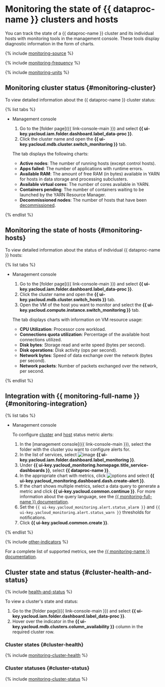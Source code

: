 # Monitoring the state of {{ dataproc-name }} clusters and hosts

You can track the state of a {{ dataproc-name }} cluster and its individual hosts with monitoring tools in the management console. These tools display diagnostic information in the form of charts.

{% include [monitoring-source](../../_includes/mdb/monitoring-provides.md) %}

{% include [monitoring-frequency](../../_includes/mdb/monitoring-freq.md) %}

{% include [monitoring-units](../../_includes/mdb/note-monitoring-auto-units.md) %}

## Monitoring cluster status {#monitoring-cluster}

To view detailed information about the {{ dataproc-name }} cluster status:

{% list tabs %}

- Management console

   1. Go to the [folder page]({{ link-console-main }}) and select **{{ ui-key.yacloud.iam.folder.dashboard.label_data-proc }}**.
   1. Click the cluster name and open the **{{ ui-key.yacloud.mdb.cluster.switch_monitoring }}** tab.

   The tab displays the following charts:

   * **Active nodes**: The number of running hosts (except control hosts).
   * **Apps failed**: The number of applications with runtime errors.
   * **Available RAM**: The amount of free RAM (in bytes) available in YARN for hosts in data storage and processing subclusters.
   * **Available virtual cores**: The number of cores available in YARN.
   * **Containers pending**: The number of containers waiting to be launched by the YARN Resource Manager.
   * **Decommissioned nodes**: The number of hosts that have been [decommissioned](../concepts/decommission.md).

{% endlist %}

## Monitoring the state of hosts {#monitoring-hosts}

To view detailed information about the status of individual {{ dataproc-name }} hosts:

{% list tabs %}

- Management console

   1. Go to the [folder page]({{ link-console-main }}) and select **{{ ui-key.yacloud.iam.folder.dashboard.label_data-proc }}**.
   1. Click the cluster name and open the **{{ ui-key.yacloud.mdb.cluster.switch_hosts }}** tab.
   1. Open the VM of the host you want to monitor and select the **{{ ui-key.yacloud.compute.instance.switch_monitoring }}** tab.

   The tab displays charts with information on VM resource usage:

   * **CPU Utilization**: Processor core workload.
   * **Connections quota utilization**: Percentage of the available host connections utilized.
   * **Disk bytes**: Storage read and write speed (bytes per second).
   * **Disk operations**: Disk activity (ops per second).
   * **Network bytes**: Speed of data exchange over the network (bytes per second).
   * **Network packets**: Number of packets exchanged over the network, per second.

{% endlist %}


## Integration with {{ monitoring-full-name }} {#monitoring-integration}

{% list tabs %}

- Management console

   To configure [cluster](#monitoring-cluster) and [host](#monitoring-hosts) status metric alerts:

   1. In the [management console]({{ link-console-main }}), select the folder with the cluster you want to configure alerts for.
   1. In the list of services, select ![image](../../_assets/monitoring.svg) **{{ ui-key.yacloud.iam.folder.dashboard.label_monitoring }}**.
   1. Under **{{ ui-key.yacloud_monitoring.homepage.title_service-dashboards }}**, select **{{ dataproc-name }}**.
   1. In the appropriate chart with metrics, click ![options](../../_assets/horizontal-ellipsis.svg) and select **{{ ui-key.yacloud_monitoring.dashboard.dash.create-alert }}**.
   1. If the chart shows multiple metrics, select a data query to generate a metric and click **{{ ui-key.yacloud.common.continue }}**. For more information about the query language, see the [{{ monitoring-full-name }} documentation](../../monitoring/concepts/querying.md).
   1. Set the `{{ ui-key.yacloud_monitoring.alert.status_alarm }}` and `{{ ui-key.yacloud_monitoring.alert.status_warn }}` thresholds for notifications.
   1. Click **{{ ui-key.yacloud.common.create }}**.

{% endlist %}

{% include [other-indicators](../../_includes/mdb/other-indicators.md) %}

For a complete list of supported metrics, see the [{{ monitoring-name }} documentation](../../monitoring/metrics-ref/index.md#data-proc).


## Cluster state and status {#cluster-health-and-status}

{% include [health-and-status](../../_includes/mdb/monitoring-cluster-health-and-status.md) %}

To view a cluster's state and status:

1. Go to the [folder page]({{ link-console-main }}) and select **{{ ui-key.yacloud.iam.folder.dashboard.label_data-proc }}**.
1. Hover over the indicator in the **{{ ui-key.yacloud.mdb.clusters.column_availability }}** column in the required cluster row.

### Cluster states {#cluster-health}

{% include [monitoring-cluster-health](../../_includes/mdb/monitoring-cluster-health.md) %}

### Cluster statuses {#cluster-status}

{% include [monitoring-cluster-status](../../_includes/mdb/monitoring-cluster-status.md) %}

